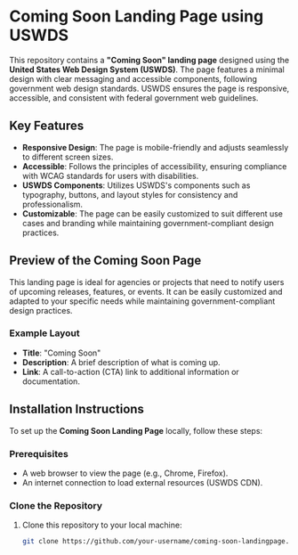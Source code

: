 # Coming Soon Landing Page using USWDS

This repository contains a **"Coming Soon" landing page** designed using the **United States Web Design System (USWDS)**. The page features a minimal design with clear messaging and accessible components, following government web design standards. USWDS ensures the page is responsive, accessible, and consistent with federal government web guidelines.

## Key Features

- **Responsive Design**: The page is mobile-friendly and adjusts seamlessly to different screen sizes.
- **Accessible**: Follows the principles of accessibility, ensuring compliance with WCAG standards for users with disabilities.
- **USWDS Components**: Utilizes USWDS's components such as typography, buttons, and layout styles for consistency and professionalism.
- **Customizable**: The page can be easily customized to suit different use cases and branding while maintaining government-compliant design practices.

## Preview of the Coming Soon Page

This landing page is ideal for agencies or projects that need to notify users of upcoming releases, features, or events. It can be easily customized and adapted to your specific needs while maintaining government-compliant design practices.

### Example Layout
- **Title**: "Coming Soon"
- **Description**: A brief description of what is coming up.
- **Link**: A call-to-action (CTA) link to additional information or documentation.

## Installation Instructions

To set up the **Coming Soon Landing Page** locally, follow these steps:

### Prerequisites

- A web browser to view the page (e.g., Chrome, Firefox).
- An internet connection to load external resources (USWDS CDN).

### Clone the Repository

1. Clone this repository to your local machine:

   ```bash
   git clone https://github.com/your-username/coming-soon-landingpage.git
